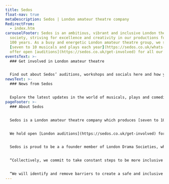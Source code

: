 ```yaml
---
title: Sedos
float-nav: true
metaDescription: Sedos | London amateur theatre company
RedirectFrom:
  - index.htm
carouselFooter: Sedos is an ambitious, vibrant and inclusive London theatre
  society, striving for excellence and creativity in our productions for over
  100 years. As a busy and energetic London amateur theatre group, we stage
  [seven to 10 musicals and plays each year](https://sedos.co.uk/whats-on) and
  offer open [auditions](https://sedos.co.uk/get-involved) for all our shows.
eventsText: >-
  ### Get involved in London amateur theatre


  Find out about Sedos’ auditions, workshops and socials here and how you can take part.
newsText: >-
  ### News from Sedos


  Explore the latest updates in the world of musicals, plays and comedies, with London amateur theatre society Sedos. [Sign up for our newsletter here.](https://mailchi.mp/sedos.co.uk/newsletter-sign-up)
pageFooter: >-
  ### About Sedos


  Sedos is a London amateur theatre company which produces [seven to 10 shows](https://sedos.co.uk/whats-on) every year. We have been the resident theatre company at the Bridewell Theatre (just off Fleet Street) since 2012 and most of our season takes place there. We also perform in other venues, including touring to the Edinburgh Festival and the Minack Theatre in Cornwall.


  We hold open [London auditions](https://sedos.co.uk/get-involved) for all our shows so both members and non-members can put themselves forward for roles. Additionally we have a thriving community of people who work behind the scenes on our productions in a wide variety of roles. 


  Sedos is proud to be a a founder member of London Drama Societies, which commits each member society to the following statement:


  “Collectively, we commit to take constant steps to be more inclusive and attract members and audiences reflecting London’s diversity.


  “We will identify and remove barriers to create a safe and inclusive environment. We want everyone to feel empowered to participate, on stage or off. We want stories to be told authentically.”
---
```

